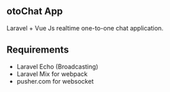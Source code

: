 
## otoChat App

Laravel + Vue Js realtime one-to-one chat application. 

## Requirements

- Laravel Echo (Broadcasting)
- Laravel Mix for webpack
- pusher.com for websocket
